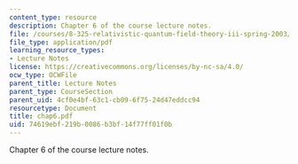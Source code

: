 ```yaml
---
content_type: resource
description: Chapter 6 of the course lecture notes.
file: /courses/8-325-relativistic-quantum-field-theory-iii-spring-2003/74619ebf219b0086b3bf14f77ff01f0b_chap6.pdf
file_type: application/pdf
learning_resource_types:
- Lecture Notes
license: https://creativecommons.org/licenses/by-nc-sa/4.0/
ocw_type: OCWFile
parent_title: Lecture Notes
parent_type: CourseSection
parent_uid: 4cf0e4bf-63c1-cb09-6f75-24d47eddcc94
resourcetype: Document
title: chap6.pdf
uid: 74619ebf-219b-0086-b3bf-14f77ff01f0b
---
```

Chapter 6 of the course lecture notes.